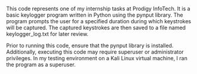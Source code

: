 This code represents one of my internship tasks at Prodigy InfoTech. It is a basic keylogger program written in Python using the pynput library. The program prompts the user for a specified duration during which keystrokes will be captured. The captured keystrokes are then saved to a file named keylogger_log.txt for later review.

Prior to running this code, ensure that the pynput library is installed. Additionally, executing this code may require superuser or administrator privileges. In my testing environment on a Kali Linux virtual machine, I ran the program as a superuser.
